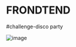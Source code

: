 # FRONDTEND
#challenge-disco party

![image](https://user-images.githubusercontent.com/121740999/230271118-d4f1ffd4-d0bb-4276-baf2-f8cf5cd61be5.png)
